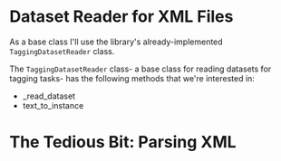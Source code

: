 # Dataset Reader for XML Files

As a base class I'll use the library's already-implemented `TaggingDatasetReader` class.

The `TaggingDatasetReader` class- a base class for reading datasets for tagging tasks- has the following methods that we're interested in:

- \_read\_dataset
- text\_to\_instance

# The Tedious Bit: Parsing XML

